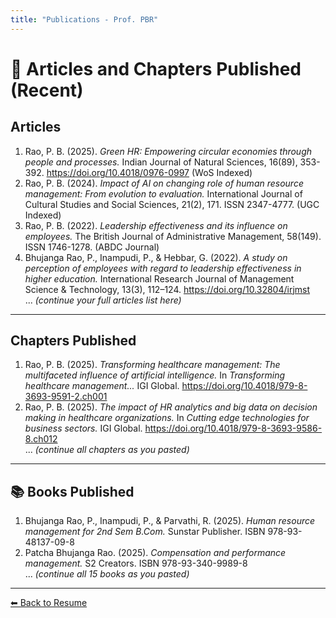 ```yaml
---
title: "Publications - Prof. PBR"
---
```


<link rel="stylesheet" href="style.css">

# 📝 Articles and Chapters Published (Recent)

## Articles
1. Rao, P. B. (2025). *Green HR: Empowering circular economies through people and processes.* Indian Journal of Natural Sciences, 16(89), 353-392. https://doi.org/10.4018/0976-0997 (WoS Indexed)  
2. Rao, P. B. (2024). *Impact of AI on changing role of human resource management: From evolution to evaluation.* International Journal of Cultural Studies and Social Sciences, 21(2), 171. ISSN 2347-4777. (UGC Indexed)  
3. Rao, P. B. (2022). *Leadership effectiveness and its influence on employees.* The British Journal of Administrative Management, 58(149). ISSN 1746-1278. (ABDC Journal)  
4. Bhujanga Rao, P., Inampudi, P., & Hebbar, G. (2022). *A study on perception of employees with regard to leadership effectiveness in higher education.* International Research Journal of Management Science & Technology, 13(3), 112–124. https://doi.org/10.32804/irjmst  
... *(continue your full articles list here)*  

---

## Chapters Published
1. Rao, P. B. (2025). *Transforming healthcare management: The multifaceted influence of artificial intelligence.* In *Transforming healthcare management...* IGI Global. https://doi.org/10.4018/979-8-3693-9591-2.ch001  
2. Rao, P. B. (2025). *The impact of HR analytics and big data on decision making in healthcare organizations.* In *Cutting edge technologies for business sectors.* IGI Global. https://doi.org/10.4018/979-8-3693-9586-8.ch012  
... *(continue all chapters as you pasted)*  

---

## 📚 Books Published
1. Bhujanga Rao, P., Inampudi, P., & Parvathi, R. (2025). *Human resource management for 2nd Sem B.Com.* Sunstar Publisher. ISBN 978-93-48137-09-8  
2. Patcha Bhujanga Rao. (2025). *Compensation and performance management.* S2 Creators. ISBN 978-93-340-9989-8  
... *(continue all 15 books as you pasted)*  

---

[⬅ Back to Resume](index.md)
